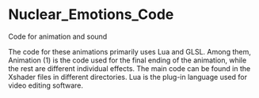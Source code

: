 # Nuclear_Emotions_Code
 Code for animation and sound

 The code for these animations primarily uses Lua and GLSL. Among them, Animation (1) is the code used for the final ending of the animation, while the rest are different individual effects. The main code can be found in the Xshader files in different directories. Lua is the plug-in language used for video editing software.
